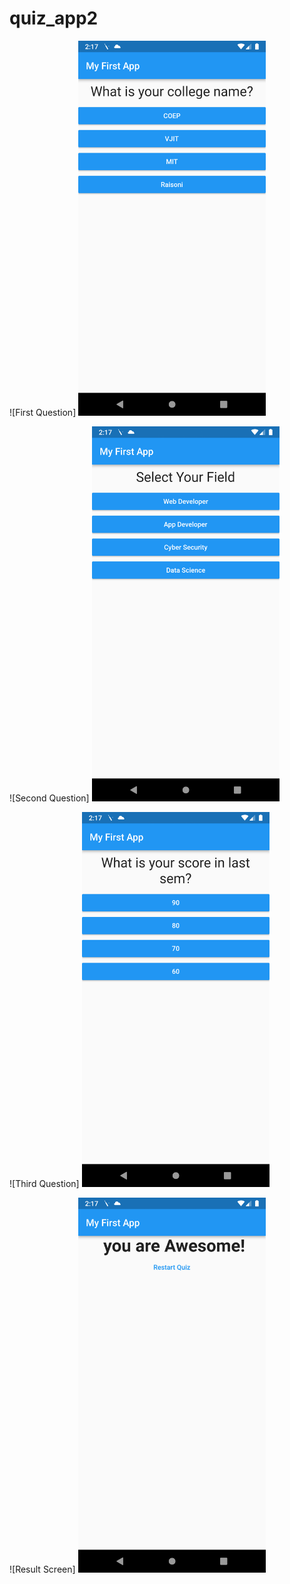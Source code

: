 # quiz_app2
![First Question] <img src="screenshots\Screenshot_1644137226.png" height= "600"/>

![Second Question] <img src="screenshots\Screenshot_1644137231.png" height= "600"/>

![Third Question] <img src="screenshots\Screenshot_1644137236.png" height= "600"/>

![Result Screen] <img src="screenshots\Screenshot_1644137241.png" height= "600"/>
